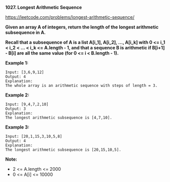 **1027. Longest Arithmetic Sequence**

https://leetcode.com/problems/longest-arithmetic-sequence/

**Given an array A of integers, return the length of the longest arithmetic subsequence in A.**

**Recall that a subsequence of A is a list A[i_1], A[i_2], ..., A[i_k] with 0 <= i_1 < i_2 < ... < i_k <= A.length - 1, and that a sequence B is arithmetic if B[i+1] - B[i] are all the same value (for 0 <= i < B.length - 1).**

 

**Example 1:**

    Input: [3,6,9,12]
    Output: 4
    Explanation: 
    The whole array is an arithmetic sequence with steps of length = 3.
    
**Example 2:**

    Input: [9,4,7,2,10]
    Output: 3
    Explanation: 
    The longest arithmetic subsequence is [4,7,10].

**Example 3:**

    Input: [20,1,15,3,10,5,8]
    Output: 4
    Explanation: 
    The longest arithmetic subsequence is [20,15,10,5].
 

**Note:**

- 2 <= A.length <= 2000
- 0 <= A[i] <= 10000